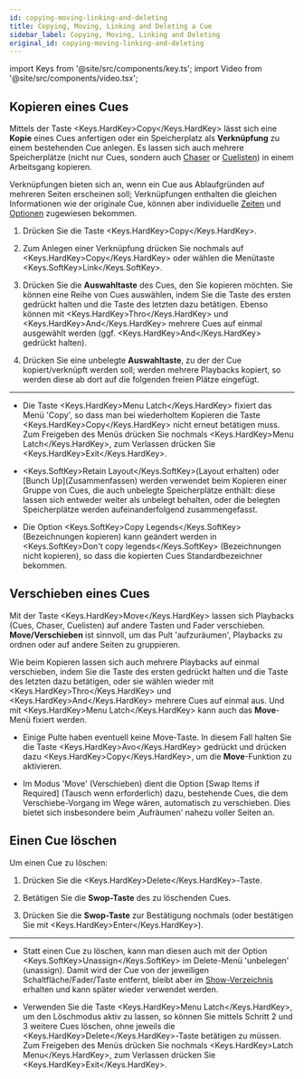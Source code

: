 ```yaml
---
id: copying-moving-linking-and-deleting
title: Copying, Moving, Linking and Deleting a Cue
sidebar_label: Copying, Moving, Linking and Deleting
original_id: copying-moving-linking-and-deleting
---
```


import Keys from '@site/src/components/key.ts';
import Video from '@site/src/components/video.tsx';

Kopieren eines Cues
-------------------

Mittels der Taste <Keys.HardKey>Copy</Keys.HardKey> lässt sich eine <strong>Kopie</strong> eines Cues anfertigen
oder ein Speicherplatz als <strong>Verknüpfung</strong> zu einem bestehenden Cue anlegen. 
Es lassen sich auch mehrere Speicherplätze (nicht nur Cues, sondern auch
[Chaser](../chases.md) or [Cuelisten](../cue-lists.md)) in einem Arbeitsgang
kopieren.

Verknüpfungen bieten sich an, wenn ein Cue aus Ablaufgründen auf mehreren Seiten
erscheinen soll; Verknüpfungen enthalten die gleichen Informationen wie
der originale Cue, können aber individuelle [Zeiten](cue-timing.md) und 
[Optionen](playback-options.md) zugewiesen bekommen.

1. Drücken Sie die Taste <Keys.HardKey>Copy</Keys.HardKey>.

2. Zum Anlegen einer Verknüpfung drücken Sie nochmals auf <Keys.HardKey>Copy</Keys.HardKey> oder wählen
die Menütaste <Keys.SoftKey>Link</Keys.SoftKey>.

3. Drücken Sie die <strong>Auswahltaste</strong> des Cues, den Sie kopieren möchten.
Sie können eine Reihe von Cues auswählen, indem Sie die Taste des ersten
gedrückt halten und die Taste des letzten dazu betätigen. Ebenso können
mit <Keys.HardKey>Thro</Keys.HardKey> und <Keys.HardKey>And</Keys.HardKey> mehrere Cues auf einmal ausgewählt werden (ggf.
<Keys.HardKey>And</Keys.HardKey> gedrückt halten).

4. Drücken Sie eine unbelegte <strong>Auswahltaste</strong>, zu der der Cue
kopiert/verknüpft werden soll; werden mehrere Playbacks kopiert, so werden 
diese ab dort auf die folgenden freien Plätze eingefügt.

---

-   Die Taste <Keys.HardKey>Menu Latch</Keys.HardKey> fixiert das Menü 'Copy', so dass
    man bei wiederholtem Kopieren die Taste <Keys.HardKey>Copy</Keys.HardKey> nicht
    erneut betätigen muss. Zum Freigeben des Menüs drücken Sie
    nochmals <Keys.HardKey>Menu Latch</Keys.HardKey>, zum Verlassen drücken Sie <Keys.HardKey>Exit</Keys.HardKey>.

-   <Keys.SoftKey>Retain Layout</Keys.SoftKey>(Layout erhalten) oder \[Bunch
    Up\](Zusammen­fassen) werden verwendet beim Kopieren einer Gruppe
    von Cues, die auch unbelegte Speicherplätze enthält: diese lassen
    sich entweder weiter als unbelegt behalten, oder die belegten
    Speicherplätze werden aufeinanderfolgend zusammengefasst.

-   Die Option <Keys.SoftKey>Copy Legends</Keys.SoftKey> (Bezeichnungen kopieren) kann geändert 
	werden in <Keys.SoftKey>Don't copy legends</Keys.SoftKey> (Bezeichnungen nicht kopieren), so 
	dass die kopierten Cues Standardbezeichner bekommen.

Verschieben eines Cues
----------------------

Mit der Taste <Keys.HardKey>Move</Keys.HardKey> lassen sich Playbacks (Cues, Chaser, Cuelisten) 
auf andere Tasten und Fader verschieben. <strong>Move/Verschieben</strong> ist sinnvoll, 
um das Pult 'aufzuräumen', Playbacks zu ordnen oder auf andere Seiten zu 
gruppieren.

Wie beim Kopieren lassen sich auch mehrere Playbacks auf einmal verschieben,
indem Sie die Taste des ersten gedrückt halten und die Taste des letzten 
dazu betätigen, oder sie wählen wieder mit <Keys.HardKey>Thro</Keys.HardKey> und <Keys.HardKey>And</Keys.HardKey> mehrere Cues 
auf einmal aus. Und mit <Keys.HardKey>Menu Latch</Keys.HardKey> kann auch das <strong>Move</strong>-Menü fixiert werden.

-   Einige Pulte haben eventuell keine Move-Taste. In diesem Fall halten
	Sie die Taste <Keys.HardKey>Avo</Keys.HardKey> gedrückt und drücken dazu <Keys.HardKey>Copy</Keys.HardKey>, um die <strong>Move</strong>-Funktion 
	zu aktivieren.

-   Im Modus 'Move' (Verschieben) dient die Option \[Swap Items if
    Required\] (Tausch wenn erforderlich) dazu, bestehende Cues, die dem
    Verschiebe-Vorgang im Wege wären, automatisch zu verschieben. Dies
    bietet sich insbesondere beim ‚Aufräumen' nahezu voller Seiten an.

Einen Cue löschen
-----------------

Um einen Cue zu löschen:

1. Drücken Sie die <Keys.HardKey>Delete</Keys.HardKey>-Taste.

2. Betätigen Sie die <strong>Swop-Taste</strong> des zu löschenden Cues.

3. Drücken Sie die <strong>Swop-Taste</strong> zur Bestätigung nochmals (oder
bestätigen Sie mit <Keys.HardKey>Enter</Keys.HardKey>).

---

-   Statt einen Cue zu löschen, kann man diesen auch mit der Option
    <Keys.SoftKey>Unassign</Keys.SoftKey> im Delete-Menü 'unbelegen' (unassign). Damit wird der
    Cue von der jeweiligen Schaltfläche/Fader/Taste entfernt, bleibt
    aber im [Show-Verzeichnis](../titan-basics/show-library.md) erhalten und kann später wieder verwendet werden.

-   Verwenden Sie die Taste <Keys.HardKey>Menu Latch</Keys.HardKey>, um den Löschmodus aktiv zu
    lassen, so können Sie mittels Schritt 2 und 3 weitere Cues löschen,
    ohne jeweils die <Keys.HardKey>Delete</Keys.HardKey>-Taste betätigen zu müssen. Zum Freigeben
    des Menüs drücken Sie nochmals <Keys.HardKey>Latch Menu</Keys.HardKey>, zum Verlassen drücken
    Sie <Keys.HardKey>Exit</Keys.HardKey>.